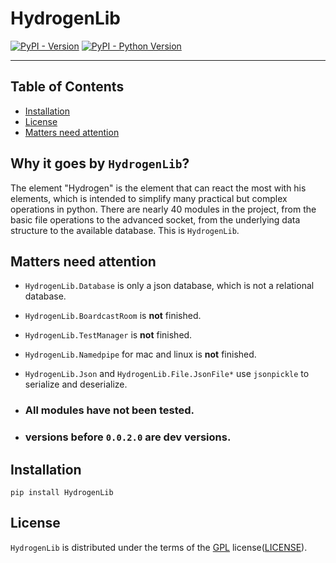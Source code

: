 # HydrogenLib

[![PyPI - Version](https://img.shields.io/pypi/v/hydrogenlib.svg)](https://pypi.org/project/hydrogenlib)
[![PyPI - Python Version](https://img.shields.io/pypi/pyversions/hydrogenlib.svg)](https://pypi.org/project/hydrogenlib)

-----

## Table of Contents

- [Installation](#installation)
- [License](#license)
- [Matters need attention](#matters-need-attention)

## Why it goes by `HydrogenLib`?

The element "Hydrogen" is the element that can react the most with his elements, 
which is intended to simplify many practical but complex operations in python. 
There are nearly 40 modules in the project, from the basic file operations to the advanced socket, 
from the underlying data structure to the available database. 
This is `HydrogenLib`.

## Matters need attention

- `HydrogenLib.Database` is only a json database, which is not a relational database.
- `HydrogenLib.BoardcastRoom` is **not** finished.
- `HydrogenLib.TestManager` is **not** finished.
- `HydrogenLib.Namedpipe` for mac and linux is **not** finished.

- `HydrogenLib.Json` and `HydrogenLib.File.JsonFile*`
use `jsonpickle` to serialize and deserialize. 
- ### All modules have not been tested.
- ### versions before `0.0.2.0` are dev versions.


## Installation

```console
pip install HydrogenLib
```

## License

`HydrogenLib` is distributed under the terms of the [GPL](https://spdx.org/licenses/GPL-3.0.html) license([LICENSE](LICENSE.md)).
